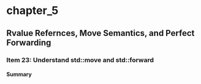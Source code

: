 # chapter_5
## Rvalue Refernces, Move Semantics, and Perfect Forwarding
### Item 23: Understand std::move and std::forward
#### Summary